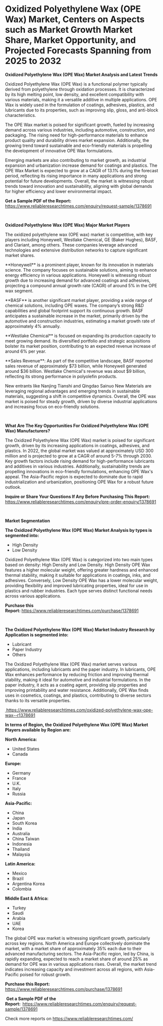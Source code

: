 <p><h1>Oxidized Polyethylene Wax (OPE Wax) Market, Centers on Aspects such as Market Growth Market Share, Market Opportunity, and Projected Forecasts Spanning from 2025 to 2032</h1></p><p><strong>Oxidized Polyethylene Wax (OPE Wax) Market Analysis and Latest Trends</strong></p>
<p><p>Oxidized Polyethylene Wax (OPE Wax) is a functional polymer typically derived from polyethylene through oxidation processes. It is characterized by its high melting point, low density, and excellent compatibility with various materials, making it a versatile additive in multiple applications. OPE Wax is widely used in the formulation of coatings, adhesives, plastics, and lubricants due to its properties, such as improving slip, gloss, and anti-block characteristics.</p><p>The OPE Wax market is poised for significant growth, fueled by increasing demand across various industries, including automotive, construction, and packaging. The rising need for high-performance materials to enhance product quality and durability drives market expansion. Additionally, the growing trend toward sustainable and eco-friendly materials is propelling the development of innovative OPE Wax formulations.</p><p>Emerging markets are also contributing to market growth, as industrial expansion and urbanization increase demand for coatings and plastics. The OPE Wax Market is expected to grow at a CAGR of 13.1% during the forecast period, reflecting its rising importance in many applications and strong potential for future developments. Overall, the market is witnessing robust trends toward innovation and sustainability, aligning with global demands for higher efficiency and lower environmental impact.</p></p>
<p><strong>Get a Sample PDF of the Report:&nbsp;</strong> <a href="https://www.reliableresearchtimes.com/enquiry/request-sample/1378691?utm_campaign=2269&utm_medium=2&utm_source=Github&utm_content=ia&utm_term=02042025&utm_id=oxidized-polyethylene-wax-ope-wax">https://www.reliableresearchtimes.com/enquiry/request-sample/1378691</a></p>
<p>&nbsp;</p>
<p><strong>Oxidized Polyethylene Wax (OPE Wax) Major Market Players</strong></p>
<p><p>The oxidized polyethylene wax (OPE wax) market is competitive, with key players including Honeywell, Westlake Chemical, GE (Baker Hughes), BASF, and Clariant, among others. These companies leverage advanced technologies and extensive distribution networks to capture significant market shares.</p><p>**Honeywell** is a prominent player, known for its innovation in materials science. The company focuses on sustainable solutions, aiming to enhance energy efficiency in various applications. Honeywell is witnessing robust growth due to increasing demand for advanced coatings and adhesives, projecting a compound annual growth rate (CAGR) of around 5% in the OPE wax segment.</p><p>**BASF** is another significant market player, providing a wide range of chemical solutions, including OPE waxes. The company’s strong R&D capabilities and global footprint support its continuous growth. BASF anticipates a sustainable increase in the market, primarily driven by the automotive and construction industries, estimating a market growth rate of approximately 4% annually.</p><p>**Westlake Chemical** is focused on expanding its production capacity to meet growing demand. Its diversified portfolio and strategic acquisitions bolster its market position, contributing to an expected revenue increase of around 6% per year.</p><p>**Sales Revenue**: As part of the competitive landscape, BASF reported sales revenue of approximately $73 billion, while Honeywell generated around $36 billion. Westlake Chemical's revenue was about $9 billion, reflecting its strong performance in polyolefin products.</p><p>New entrants like Nanjing Tianshi and Qingdao Sainuo New Materials are leveraging regional advantages and emerging trends in sustainable materials, suggesting a shift in competitive dynamics. Overall, the OPE wax market is poised for steady growth, driven by diverse industrial applications and increasing focus on eco-friendly solutions.</p></p>
<p>&nbsp;</p>
<p><strong>What Are The Key Opportunities For Oxidized Polyethylene Wax (OPE Wax) Manufacturers?</strong></p>
<p><p>The Oxidized Polyethylene Wax (OPE Wax) market is poised for significant growth, driven by its increasing applications in coatings, adhesives, and plastics. In 2022, the global market was valued at approximately USD 300 million and is projected to grow at a CAGR of around 5-7% through 2030. Key growth factors include rising demand for high-performance lubricants and additives in various industries. Additionally, sustainability trends are propelling innovations in eco-friendly formulations, enhancing OPE Wax's appeal. The Asia-Pacific region is expected to dominate due to rapid industrialization and urbanization, positioning OPE Wax for a robust future outlook.</p></p>
<p><strong>Inquire or Share Your Questions If Any Before Purchasing This Report:</strong> <a href="https://www.reliableresearchtimes.com/enquiry/pre-order-enquiry/1378691?utm_campaign=2269&utm_medium=2&utm_source=Github&utm_content=ia&utm_term=02042025&utm_id=oxidized-polyethylene-wax-ope-wax">https://www.reliableresearchtimes.com/enquiry/pre-order-enquiry/1378691</a></p>
<p>&nbsp;</p>
<p><strong>Market Segmentation</strong></p>
<p><strong>The Oxidized Polyethylene Wax (OPE Wax) Market Analysis by types is segmented into:</strong></p>
<p><ul><li>High Density</li><li>Low Density</li></ul></p>
<p><p>Oxidized Polyethylene Wax (OPE Wax) is categorized into two main types based on density: High Density and Low Density. High Density OPE Wax features a higher molecular weight, offering greater hardness and enhanced thermal stability, making it suitable for applications in coatings, inks, and adhesives. Conversely, Low Density OPE Wax has a lower molecular weight, providing flexibility and improved lubricating properties, ideal for use in plastics and rubber industries. Each type serves distinct functional needs across various applications.</p></p>
<p><strong>Purchase this Report:&nbsp;</strong><a href="https://www.reliableresearchtimes.com/purchase/1378691?utm_campaign=2269&utm_medium=2&utm_source=Github&utm_content=ia&utm_term=02042025&utm_id=oxidized-polyethylene-wax-ope-wax">https://www.reliableresearchtimes.com/purchase/1378691</a></p>
<p>&nbsp;</p>
<p><strong>The Oxidized Polyethylene Wax (OPE Wax) Market Industry Research by Application is segmented into:</strong></p>
<p><ul><li>Lubricant</li><li>Paper Industry</li><li>Others</li></ul></p>
<p><p>The Oxidized Polyethylene Wax (OPE Wax) market serves various applications, including lubricants and the paper industry. In lubricants, OPE Wax enhances performance by reducing friction and improving thermal stability, making it ideal for automotive and industrial formulations. In the paper industry, it acts as a coating agent, providing slip properties and improving printability and water resistance. Additionally, OPE Wax finds uses in cosmetics, coatings, and plastics, contributing to diverse sectors thanks to its versatile properties.</p></p>
<p><a href="https://www.reliableresearchtimes.com/oxidized-polyethylene-wax-ope-wax--r1378691?utm_campaign=2269&utm_medium=2&utm_source=Github&utm_content=ia&utm_term=02042025&utm_id=oxidized-polyethylene-wax-ope-wax">&nbsp;https://www.reliableresearchtimes.com/oxidized-polyethylene-wax-ope-wax--r1378691</a></p>
<p><strong>In terms of Region, the Oxidized Polyethylene Wax (OPE Wax) Market Players available by Region are:</strong></p>
<p>
    <p> <strong> North America: </strong>
        <ul>
            <li>United States</li>
            <li>Canada</li>
        </ul>
        </p> 
    <p> <strong> Europe: </strong>
        <ul>
            <li>Germany</li>
            <li>France</li>
            <li>U.K.</li>
            <li>Italy</li>
            <li>Russia</li>
        </ul>
        </p> 
    <p> <strong> Asia-Pacific: </strong>
        <ul>
            <li>China</li>
            <li>Japan</li>
            <li>South Korea</li>
            <li>India</li>
            <li>Australia</li>
            <li>China Taiwan</li>
            <li>Indonesia</li>
            <li>Thailand</li>
            <li>Malaysia</li>
        </ul>
        </p> 
    <p> <strong> Latin America: </strong>
        <ul>
            <li>Mexico</li>
            <li>Brazil</li>
            <li>Argentina Korea</li>
            <li>Colombia</li>
        </ul>
        </p> 
    <p> <strong> Middle East & Africa: </strong>
        <ul>
            <li>Turkey</li>
            <li>Saudi</li>
            <li>Arabia</li>
            <li>UAE</li>
            <li>Korea</li>
        </ul>
    </p>
    </p>
<p><p>The global OPE wax market is witnessing significant growth, particularly across key regions. North America and Europe collectively dominate the market, with a market share of approximately 35% each due to their advanced manufacturing sectors. The Asia-Pacific region, led by China, is rapidly expanding, expected to reach a market share of around 25% as demand for OPE wax in various applications rises. Overall, the market trend indicates increasing capacity and investment across all regions, with Asia-Pacific poised for robust growth.</p></p>
<p><strong>Purchase this Report: </strong><a href="https://www.reliableresearchtimes.com/purchase/1378691?utm_campaign=2269&utm_medium=2&utm_source=Github&utm_content=ia&utm_term=02042025&utm_id=oxidized-polyethylene-wax-ope-wax">https://www.reliableresearchtimes.com/purchase/1378691</a></p>
<p>&nbsp;<strong>Get a Sample PDF of the Report:&nbsp;&nbsp;</strong><a href="https://www.reliableresearchtimes.com/enquiry/request-sample/1378691?utm_campaign=2269&utm_medium=2&utm_source=Github&utm_content=ia&utm_term=02042025&utm_id=oxidized-polyethylene-wax-ope-wax">https://www.reliableresearchtimes.com/enquiry/request-sample/1378691</a></p>
<p><strong></strong></p>
<p>Check more reports on <a href="https://www.reliableresearchtimes.com/?utm_campaign=2269&utm_medium=2&utm_source=Github&utm_content=ia&utm_term=02042025&utm_id=oxidized-polyethylene-wax-ope-wax">https://www.reliableresearchtimes.com/</a></p>